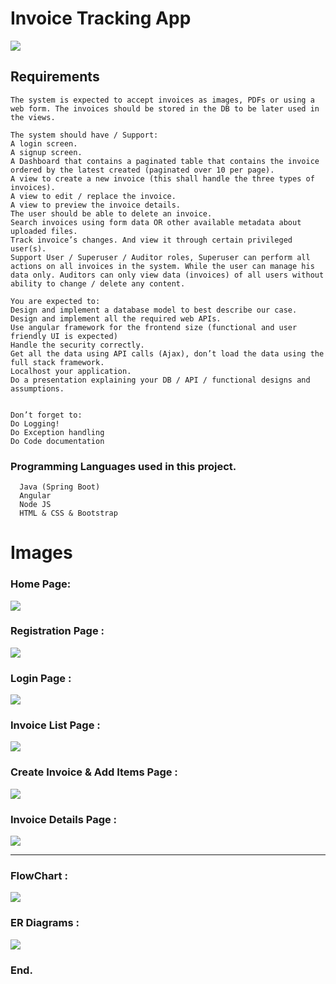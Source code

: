 # Invoice Tracking App

![](https://i.imgur.com/37cm2FZ.png)



## Requirements
    The system is expected to accept invoices as images, PDFs or using a web form. The invoices should be stored in the DB to be later used in the views.

    The system should have / Support:
    A login screen.
    A signup screen.
    A Dashboard that contains a paginated table that contains the invoice ordered by the latest created (paginated over 10 per page).
    A view to create a new invoice (this shall handle the three types of invoices).
    A view to edit / replace the invoice.
    A view to preview the invoice details.
    The user should be able to delete an invoice.
    Search invoices using form data OR other available metadata about uploaded files.
    Track invoice’s changes. And view it through certain privileged user(s).
    Support User / Superuser / Auditor roles, Superuser can perform all actions on all invoices in the system. While the user can manage his data only. Auditors can only view data (invoices) of all users without ability to change / delete any content.

    You are expected to:
    Design and implement a database model to best describe our case.
    Design and implement all the required web APIs.
    Use angular framework for the frontend size (functional and user friendly UI is expected)
    Handle the security correctly.
    Get all the data using API calls (Ajax), don’t load the data using the full stack framework.
    Localhost your application.
    Do a presentation explaining your DB / API / functional designs and assumptions.


    Don’t forget to:
    Do Logging!
    Do Exception handling
    Do Code documentation

### Programming Languages used in this project.

      Java (Spring Boot)
	  Angular
	  Node JS
	  HTML & CSS & Bootstrap


# Images

### Home Page:

![](https://i.imgur.com/HjgLAP1.png)


### Registration Page :

![](https://i.imgur.com/gcAzH5x.png)

### Login Page :

![](https://i.imgur.com/dtrnVLm.png)

### Invoice List Page :

![](https://i.imgur.com/btcBNVn.png)

### Create Invoice & Add Items Page :

![](https://i.imgur.com/AFlg44Y.png)

### Invoice Details Page :

![](https://i.imgur.com/5yPvrRA.png)
                
----
	   
### FlowChart :

![](https://i.imgur.com/aLnFE3g.png)

### ER Diagrams :

![](https://i.imgur.com/MouQlNj.png)


### End.
